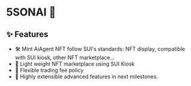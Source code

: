 # 5SONAI 🤖
## ✨ Features
- 🛠️ Mint AiAgent NFT follow SUI's standards: NFT display, compatible with SUI kiosk, other NFT marketplace...
- 🔗 Light weight NFT marketplace using SUI Kiosk
- 👥 Flexible trading fee policy
- 🚀 Highly extensible advanced features in next milestones.


